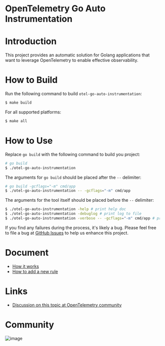 # OpenTelemetry Go Auto Instrumentation

# Introduction

This project provides an automatic solution for Golang applications that want to
leverage OpenTelemetry to enable effective observability.

# How to Build

Run the following command to build `otel-go-auto-instrumentation`:

```bash
$ make build
```

For all supported platforms:

```bash
$ make all
```

# How to Use

Replace `go build` with the following command to build you project:

```bash
# go build
$ ./otel-go-auto-instrumentation
```

The arguments for `go build` should be placed after the `--` delimiter:

```bash
# go build -gcflags="-m" cmd/app
$ ./otel-go-auto-instrumentation -- -gcflags="-m" cmd/app
```

The arguments for the tool itself should be placed before the `--` delimiter:

```bash
$ ./otel-go-auto-instrumentation -help # print help doc
$ ./otel-go-auto-instrumentation -debuglog # print log to file
$ ./otel-go-auto-instrumentation -verbose -- -gcflags="-m" cmd/app # print verbose log
```

If you find any failures during the process, it's likely a bug.
Please feel free to file a bug
at [GitHub Issues](https://github.com/alibaba/opentelemetry-go-auto-instrumentation/issues)
to help us enhance this project.

# Document

- [How it works](./docs/how-it-works.md)
- [How to add a new rule](./docs/how-to-add-a-new-rule.md)

# Links

- [Discussion on this topic at OpenTelemetry community](https://github.com/open-telemetry/community/issues/1961)

# Community

![image](https://github.com/user-attachments/assets/5aded990-e8f8-4f58-a37c-9ae3abb3c686)
